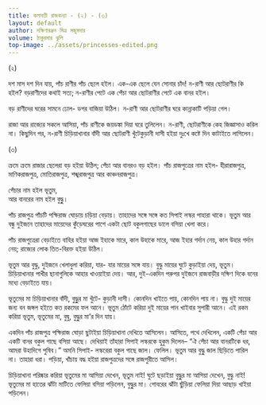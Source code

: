 ```yaml
---
title: কলাবতী রাজকন্যা - (২) - (৩)
layout: default
author: দক্ষিণারঞ্জন মিত্র মজুমদার
volume: ঠাকুরমার ঝুলি 
top-image: ../assets/princesses-edited.png
---
```


(২)

দশ মাস দশ দিন যায়, পাঁচ রাণীর পাঁচ ছেলে হইল। এক-এক ছেলে যেন সােনার চাঁদ! ন-রাণী আর ছােটরাণীর কি হইল? বড়রাণীদের কথাই সত্য; ন-রাণীর পেটে এক পেঁচা আর ছােটরাণীর পেটে এক বানর হইল।

বড় রাণীদের ঘরের সামনে ঢােল- ডগর বাজিয়া উঠিল। ন-রাণী আর ছােটরাণীর ঘরে কান্নাকাটি পড়িয়া গেল।

রাজা আর রাজ্যের সকলে আসিয়া, পাঁচ রাণীকে জয়ডঙ্কা দিয়া ঘরে তুলিলেন। ন-রাণী, ছােটরাণীকে কেহ জিজ্ঞাসাও করিল না।
কিছুদিন পর, ন-রাণী চিড়িয়াখানার বাঁদী আর ছােটরাণী খুঁটেকুড়ানী দাসী হইয়া দুঃখে কষ্টে দিন কাটাইতে লাগিলেন।

(৩)

ক্রমে ক্রমে রাজার ছেলেরা বড় হইয়া উঠিল; পেঁচা আর বানরও বড় হইল। পাঁচ রাজপুত্রের নাম হইল- হীরারাজপুত্র, মাণিকরাজপুত্র, মােতিরাজপুত্র, শঙ্খরাজপুত্র আর কাঞ্চনরাজপুত্র।

পেঁচার নাম হইল ভূতুম,  
আর বানরের নাম হইল বুদ্ধুু।

পাঁচ রাজপুত্র পাঁচটি পক্ষিরাজ ঘােড়ায় চড়িয়া বেড়ায়। তাহাদের সঙ্গে সঙ্গে কত সিপাই লস্কর পাহারা থাকে। ভূতুম আর বন্ধু দুইজনে তাহাদের মায়েদের কুঁড়েঘরের পাশে একটা ছােট বকুলগাছের ডালে বসিয়া খেলা করে।

পাঁচ রাজপুত্রেরা বেড়াইতে বাহির হইয়া আজ ইহাকে মারে, কাল উহাকে মারে, আজ ইহার গর্দান নেয়, কাল উহার গর্দান নেয়; রাজ্যের লােক তিত-বিরক্ত হইয়া উঠিল।

ভূতুম আর বুদ্ধু, দুইজনে খেলাধুলা করিয়া, যার- যার মায়ের সঙ্গে যায়। বুদ্ধু মায়ের ঘুটে কুড়াইয়া দেয়, ভূতুম। চিড়িয়াখানার পাখীর ছানাগুলিকে আহার খাওয়াইয়া দেয়। আর, দুই-একদিন পরুপর দুইজনে রাজবাড়ীর দক্ষিণ দিকে বনের মধ্যে বেড়াইতে যায়।

ভূতুমের মা চিড়িয়াখানার বাঁদী, বুদ্ধুুর মা খুঁটে- কুড়ানী দাসী। কোনদিন খাইতে পায়, কোনদিন পায় না। বুদ্ধু দুই মায়ের জন্য বন জঙ্গল হইতে কত রকমের ফল আনে। ভূতুম ঠোঁটে করিয়া দুই মায়ের পান খাইবার সুপারী আনে। এই রকম করিয়া ভূতুম, ভূতুমের মা, বুদ্বু, বুদ্ধুুর মা’র দিন যায়।

একদিন পাঁচ রাজপুত্র পক্ষিরাজ ঘােড়া ছুটাইয়া চিড়িয়াখানা দেখিতে আসিলেন। আসিতে, পথে দেখিলেন, একটি পেঁচা আর একটি বানর বকুল গাছে বসিয়া আছে। দেখিয়াই তাঁহারা সিপাই লস্করকে হুকুম দিলেন– “ঐ পেঁচা আর বানরটিকে ধর, আমরা উহাদিগে পুষিব।” অমনি সিপাই- লস্করেরা বকুল গাছে জাল। ফেলিল। ভূতুম আর বুদ্ধুু জাল ছিড়িতে পারিল না। তাহারা ধরা। পড়িয়া, খাঁচায় বদ্ধ হইয়া রাজপুত্রদের সঙ্গে রাজপুরীতে আসিল।

চিড়িয়াখানা পরিষ্কার করিয়া ভূতুমের মা আসিয়া দেখেন, ভূতুম নাই! ঘুটে ছড়াইয়া বুদ্ধুুর মা আসিয়া দেখেন, বুদ্ধু নাই! ভূতুমের মা হাতের ঝাঁটা মাটিতে ফেলিয়া বসিয়া পড়িলেন, বুদ্ধুুর মা। গােবরের ঝাঁটা ছুঁড়িয়া ফেলিয়া দিয়া আছাড় খাইয়া পড়িলেন।
